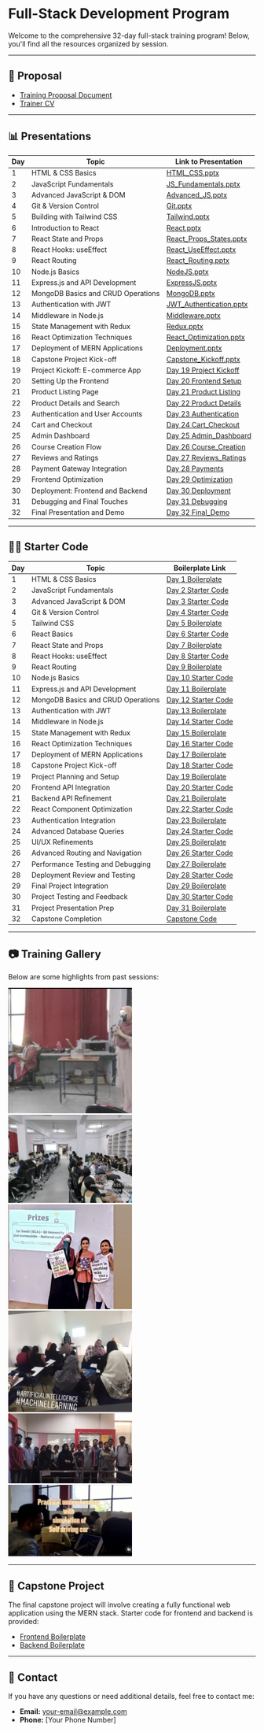 # Full-Stack Development Program

Welcome to the comprehensive 32-day full-stack training program! Below, you'll find all the resources organized by session.

---

## 📄 Proposal
- [Training Proposal Document](Proposal/Proposal.md)
- [Trainer CV](Proposal/CV.pdf)

---

## 📊 Presentations

| Day  | Topic                                | Link to Presentation                     |
|------|--------------------------------------|------------------------------------------|
| 1    | HTML & CSS Basics                   | [HTML_CSS.pptx](Presentations/Day_01_HTML_CSS.pptx) |
| 2    | JavaScript Fundamentals             | [JS_Fundamentals.pptx](Presentations/Day_02_JS_Fundamentals.pptx) |
| 3    | Advanced JavaScript & DOM           | [Advanced_JS.pptx](Presentations/Day_03_Advanced_JS.pptx) |
| 4    | Git & Version Control               | [Git.pptx](Presentations/Day_04_Git.pptx) |
| 5    | Building with Tailwind CSS          | [Tailwind.pptx](Presentations/Day_05_Tailwind.pptx) |
| 6    | Introduction to React               | [React.pptx](Presentations/Day_06_React.pptx) |
| 7    | React State and Props               | [React_Props_States.pptx](Presentations/Day_07_React_Props_States.pptx) |
| 8    | React Hooks: useEffect              | [React_UseEffect.pptx](Presentations/Day_08_React_UseEffect.pptx) |
| 9    | React Routing                       | [React_Routing.pptx](Presentations/Day_09_React_Routing.pptx) |
| 10   | Node.js Basics                      | [NodeJS.pptx](Presentations/Day_10_NodeJS.pptx) |
| 11   | Express.js and API Development      | [ExpressJS.pptx](Presentations/Day_11_ExpressJS.pptx) |
| 12   | MongoDB Basics and CRUD Operations  | [MongoDB.pptx](Presentations/Day_12_MongoDB.pptx) |
| 13   | Authentication with JWT             | [JWT_Authentication.pptx](Presentations/Day_13_JWT_Authentication.pptx) |
| 14   | Middleware in Node.js               | [Middleware.pptx](Presentations/Day_14_Middleware.pptx) |
| 15   | State Management with Redux         | [Redux.pptx](Presentations/Day_15_Redux.pptx) |
| 16   | React Optimization Techniques       | [React_Optimization.pptx](Presentations/Day_16_React_Optimization.pptx) |
| 17   | Deployment of MERN Applications     | [Deployment.pptx](Presentations/Day_17_Deployment.pptx) |
| 18   | Capstone Project Kick-off           | [Capstone_Kickoff.pptx](Presentations/Day_18_Capstone_Kickoff.pptx) |
| 19   | Project Kickoff: E-commerce App    | [Day 19 Project Kickoff](Presentations/Day_19_Ecommerce_Kickoff.pptx) |
| 20   | Setting Up the Frontend            | [Day 20 Frontend Setup](Presentations/Day_20_Frontend_Setup.pptx) |
| 21   | Product Listing Page               | [Day 21 Product Listing](Presentations/Day_21_Product_Listing.pptx) |
| 22   | Product Details and Search         | [Day 22 Product Details](Presentations/Day_22_Product_Details.pptx) |
| 23   | Authentication and User Accounts   | [Day 23 Authentication](Presentations/Day_23_Authentication.pptx) |
| 24   | Cart and Checkout                  | [Day 24 Cart_Checkout](Presentations/Day_24_Cart_Checkout.pptx) |
| 25   | Admin Dashboard                    | [Day 25 Admin_Dashboard](Presentations/Day_25_Admin_Dashboard.pptx) |
| 26   | Course Creation Flow               | [Day 26 Course_Creation](Presentations/Day_26_Course_Creation.pptx) |
| 27   | Reviews and Ratings                | [Day 27 Reviews_Ratings](Presentations/Day_27_Reviews_Ratings.pptx) |
| 28   | Payment Gateway Integration        | [Day 28 Payments](Presentations/Day_28_Payments.pptx) |
| 29   | Frontend Optimization              | [Day 29 Optimization](Presentations/Day_29_Optimization.pptx) |
| 30   | Deployment: Frontend and Backend   | [Day 30 Deployment](Presentations/Day_30_Deployment.pptx) |
| 31   | Debugging and Final Touches        | [Day 31 Debugging](Presentations/Day_31_Debugging.pptx) |
| 32   | Final Presentation and Demo        | [Day 32 Final_Demo](Presentations/Day_32_Final_Demo.pptx) |
---

## 🧑‍💻 Starter Code

| Day  | Topic                                | Boilerplate Link                         |
|------|--------------------------------------|------------------------------------------|
| 1    | HTML & CSS Basics                   | [Day 1 Boilerplate](Starter_Code/Day_01_Boilerplate) |
| 2    | JavaScript Fundamentals             | [Day 2 Starter Code](Starter_Code/Day_02_JS_Starter) |
| 3    | Advanced JavaScript & DOM           | [Day 3 Starter Code](Starter_Code/Day_03_Advanced_JS) |
| 4    | Git & Version Control               | [Day 4 Starter Code](Starter_Code/Day_04_Git) |
| 5    | Tailwind CSS                        | [Day 5 Boilerplate](Starter_Code/Day_05_Tailwind) |
| 6    | React Basics                        | [Day 6 Starter Code](Starter_Code/Day_06_React) |
| 7    | React State and Props               | [Day 7 Boilerplate](Starter_Code/Day_07_React_Props) |
| 8    | React Hooks: useEffect              | [Day 8 Starter Code](Starter_Code/Day_08_React_UseEffect) |
| 9    | React Routing                       | [Day 9 Boilerplate](Starter_Code/Day_09_React_Routing) |
| 10   | Node.js Basics                      | [Day 10 Starter Code](Starter_Code/Day_10_NodeJS) |
| 11   | Express.js and API Development      | [Day 11 Boilerplate](Starter_Code/Day_11_ExpressJS) |
| 12   | MongoDB Basics and CRUD Operations  | [Day 12 Starter Code](Starter_Code/Day_12_MongoDB) |
| 13   | Authentication with JWT             | [Day 13 Boilerplate](Starter_Code/Day_13_JWT) |
| 14   | Middleware in Node.js               | [Day 14 Starter Code](Starter_Code/Day_14_Middleware) |
| 15   | State Management with Redux         | [Day 15 Boilerplate](Starter_Code/Day_15_Redux) |
| 16   | React Optimization Techniques       | [Day 16 Starter Code](Starter_Code/Day_16_React_Optimization) |
| 17   | Deployment of MERN Applications     | [Day 17 Boilerplate](Starter_Code/Day_17_Deployment) |
| 18   | Capstone Project Kick-off           | [Day 18 Starter Code](Starter_Code/Day_18_Capstone_Kickoff) |
| 19   | Project Planning and Setup          | [Day 19 Boilerplate](Starter_Code/Day_19_Project_Setup) |
| 20   | Frontend API Integration            | [Day 20 Starter Code](Starter_Code/Day_20_Frontend_API) |
| 21   | Backend API Refinement              | [Day 21 Boilerplate](Starter_Code/Day_21_Backend_Refinement) |
| 22   | React Component Optimization        | [Day 22 Starter Code](Starter_Code/Day_22_React_Optimization) |
| 23   | Authentication Integration          | [Day 23 Boilerplate](Starter_Code/Day_23_Auth_Integration) |
| 24   | Advanced Database Queries           | [Day 24 Starter Code](Starter_Code/Day_24_Advanced_DB) |
| 25   | UI/UX Refinements                   | [Day 25 Boilerplate](Starter_Code/Day_25_UI_UX) |
| 26   | Advanced Routing and Navigation     | [Day 26 Starter Code](Starter_Code/Day_26_Advanced_Routing) |
| 27   | Performance Testing and Debugging   | [Day 27 Boilerplate](Starter_Code/Day_27_Performance_Testing) |
| 28   | Deployment Review and Testing       | [Day 28 Starter Code](Starter_Code/Day_28_Deployment_Review) |
| 29   | Final Project Integration           | [Day 29 Boilerplate](Starter_Code/Day_29_Project_Integration) |
| 30   | Project Testing and Feedback        | [Day 30 Starter Code](Starter_Code/Day_30_Testing_Feedback) |
| 31   | Project Presentation Prep           | [Day 31 Boilerplate](Starter_Code/Day_31_Presentation_Prep) |
| 32   | Capstone Completion                 | [Capstone Code](Starter_Code/Capstone_Final) |

---

## 📷 Training Gallery
Below are some highlights from past sessions:

<img src="IMG_8941.jpeg" alt="Session 1" style="width: 50%; height: auto;">
<img src="IMG_8942.jpeg" alt="Session 2" style="width: 50%; height: auto;">
<img src="IMG_8946.jpeg" alt="Session 3" style="width: 50%; height: auto;">
<img src="IMG_8947.jpeg" alt="Session 4" style="width: 50%; height: auto;">
<img src="IMG_8948.jpeg" alt="Session 5" style="width: 50%; height: auto;">
<img src="IMG_8950.jpeg" alt="Session 6" style="width: 50%; height: auto;">

---

## 🚀 Capstone Project
The final capstone project will involve creating a fully functional web application using the MERN stack. Starter code for frontend and backend is provided:
- [Frontend Boilerplate](Capstone_Project/Frontend/React_Boilerplate/)
- [Backend Boilerplate](Capstone_Project/Backend/Express_Boilerplate/)

---

## 🤝 Contact
If you have any questions or need additional details, feel free to contact me:
- **Email:** [your-email@example.com](mailto:your-email@example.com)
- **Phone:** [Your Phone Number]
